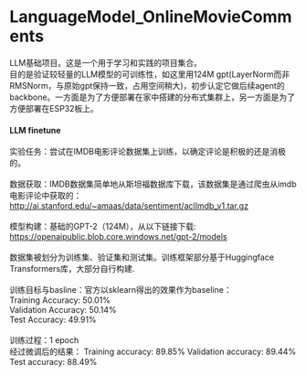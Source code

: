 # LanguageModel_OnlineMovieComments
LLM基础项目。这是一个用于学习和实践的项目集合。<br>
目的是验证较轻量的LLM模型的可训练性，如这里用124M gpt(LayerNorm而非RMSNorm，与原始gpt保持一致，占用空间稍大)，初步认定它做后续agent的backbone。一方面是为了方便部署在家中搭建的分布式集群上，另一方面是为了方便部署在ESP32板上。<br>

#### LLM finetune
实验任务：尝试在IMDB电影评论数据集上训练，以确定评论是积极的还是消极的。<br>
<br>
数据获取：IMDB数据集简单地从斯坦福数据库下载，该数据集是通过爬虫从imdb电影评论中获取的：<br>
http://ai.stanford.edu/~amaas/data/sentiment/aclImdb_v1.tar.gz<br>
<br>
模型构建：基础的GPT-2（124M），从以下链接下载:<br> 
https://openaipublic.blob.core.windows.net/gpt-2/models<br>
<br>
数据集被划分为训练集、验证集和测试集。训练框架部分基于Huggingface Transformers库，大部分自行构建.<br>
<br>
训练目标与basline：官方以sklearn得出的效果作为baseline：<br>
Training Accuracy: 50.01%<br>
Validation Accuracy: 50.14%<br>
Test Accuracy: 49.91%<br>
<br>
训练过程：1 epoch
<br>
经过微调后的结果：
Training accuracy: 89.85%
Validation accuracy: 89.44%
Test accuracy: 88.49%
<br>